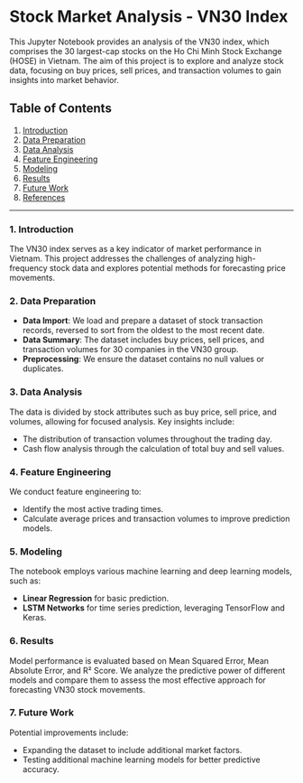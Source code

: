 # Stock Market Analysis - VN30 Index

This Jupyter Notebook provides an analysis of the VN30 index, which comprises the 30 largest-cap stocks on the Ho Chi Minh Stock Exchange (HOSE) in Vietnam. The aim of this project is to explore and analyze stock data, focusing on buy prices, sell prices, and transaction volumes to gain insights into market behavior.

## Table of Contents

1. [Introduction](#introduction)
2. [Data Preparation](#data-preparation)
3. [Data Analysis](#data-analysis)
4. [Feature Engineering](#feature-engineering)
5. [Modeling](#modeling)
6. [Results](#results)
7. [Future Work](#future-work)
8. [References](#references)

---

### 1. Introduction

The VN30 index serves as a key indicator of market performance in Vietnam. This project addresses the challenges of analyzing high-frequency stock data and explores potential methods for forecasting price movements. 

### 2. Data Preparation

- **Data Import**: We load and prepare a dataset of stock transaction records, reversed to sort from the oldest to the most recent date.
- **Data Summary**: The dataset includes buy prices, sell prices, and transaction volumes for 30 companies in the VN30 group.
- **Preprocessing**: We ensure the dataset contains no null values or duplicates.

### 3. Data Analysis

The data is divided by stock attributes such as buy price, sell price, and volumes, allowing for focused analysis. Key insights include:
- The distribution of transaction volumes throughout the trading day.
- Cash flow analysis through the calculation of total buy and sell values.

### 4. Feature Engineering

We conduct feature engineering to:
- Identify the most active trading times.
- Calculate average prices and transaction volumes to improve prediction models.

### 5. Modeling

The notebook employs various machine learning and deep learning models, such as:
- **Linear Regression** for basic prediction.
- **LSTM Networks** for time series prediction, leveraging TensorFlow and Keras.

### 6. Results

Model performance is evaluated based on Mean Squared Error, Mean Absolute Error, and R² Score. We analyze the predictive power of different models and compare them to assess the most effective approach for forecasting VN30 stock movements.

### 7. Future Work

Potential improvements include:
- Expanding the dataset to include additional market factors.
- Testing additional machine learning models for better predictive accuracy.
